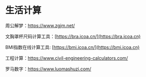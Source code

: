 # 生活计算


周公解梦：https://www.zgjm.net/


文胸罩杯尺码计算工具：[https://bra.icoa.cn/](https://bra.icoa.cn)

BMI指数在线计算工具: [https://bmi.icoa.cn/](https://bmi.icoa.cn)

工程计算：https://www.civil-engineering-calculators.com/

罗马数字：https://www.luomashuzi.com/